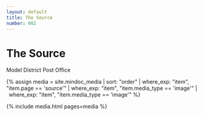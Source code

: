 ```yaml
---
layout: default
title: The Source
number: 002
---
```


# The Source

Model District Post Office

{% assign media = site.mindoc_media | sort: "order" | where_exp: "item", "item.page == 'source'" | where_exp: "item", "item.media_type == 'image'" |  where_exp: "item", "item.media_type == 'image'" %} 

{% include media.html pages=media %} 



